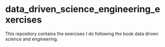 # data_driven_science_engineering_exercises

This repository contains the exercises I do following the book data driven science and engineering.
